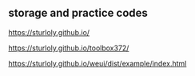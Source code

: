 ## storage and practice codes


https://sturloly.github.io/

https://sturloly.github.io/toolbox372/

https://sturloly.github.io/weui/dist/example/index.html
